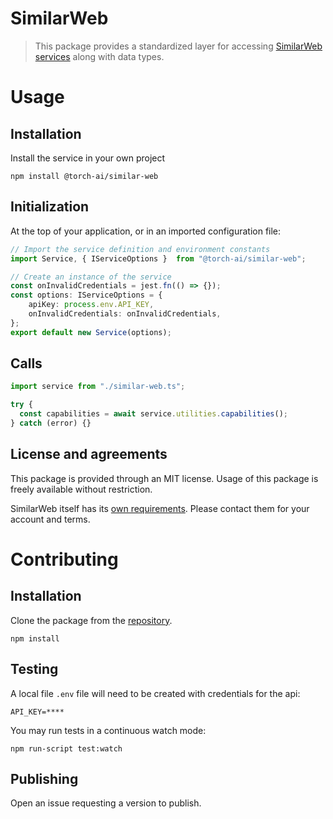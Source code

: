 # SimilarWeb

> This package provides a standardized layer for accessing [SimilarWeb services](https://www.similarweb.com/corp/developer/) along with data types.

# Usage

## Installation

Install the service in your own project

```
npm install @torch-ai/similar-web
```

## Initialization

At the top of your application, or in an imported configuration file:

```ts
// Import the service definition and environment constants
import Service, { IServiceOptions }  from "@torch-ai/similar-web";

// Create an instance of the service
const onInvalidCredentials = jest.fn(() => {});
const options: IServiceOptions = {
    apiKey: process.env.API_KEY,
    onInvalidCredentials: onInvalidCredentials,
};
export default new Service(options);
```

## Calls

```ts
import service from "./similar-web.ts";

try {
  const capabilities = await service.utilities.capabilities();
} catch (error) {}
```

## License and agreements

This package is provided through an MIT license. Usage of this package is freely available without restriction.

SimilarWeb itself has its [own requirements](https://www.similarweb.com/corp/legal/terms/). Please contact them for your account and terms.

# Contributing

## Installation

Clone the package from the [repository]().

```
npm install
```

## Testing

A local file `.env` file will need to be created with credentials for the api:

```text
API_KEY=****
```

You may run tests in a continuous watch mode:

```
npm run-script test:watch
```

## Publishing

Open an issue requesting a version to publish.
